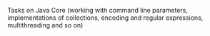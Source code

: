 Tasks on Java Core (working with command line parameters, implementations of collections, encoding and regular expressions, multithreading and so on)
